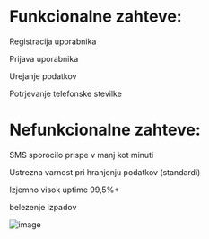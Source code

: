 # Funkcionalne zahteve:
Registracija uporabnika

Prijava uporabnika

Urejanje podatkov

Potrjevanje telefonske stevilke


# Nefunkcionalne zahteve:
SMS sporocilo prispe v manj kot minuti

Ustrezna varnost pri hranjenju podatkov (standardi)

Izjemno visok uptime 99,5%+

belezenje izpadov


![image](https://user-images.githubusercontent.com/33009862/158139508-88121a1b-78a3-4b9e-88b8-497e2ba0dfa5.png)
